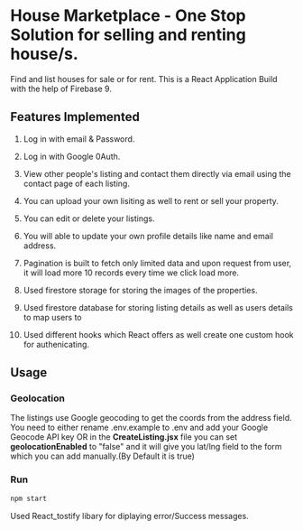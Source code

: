 # House Marketplace - One Stop Solution for selling and renting house/s.

Find and list houses for sale or for rent. This is a React Application Build with the help of Firebase 9.

## Features Implemented

1. Log in with email & Password.

2. Log in with Google 0Auth.

3. View other people's listing and contact them directly via email using the contact page of each listing.

4. You can upload your own lisiting as well to rent or sell your property.

5. You can edit or delete your listings.

6. You will able to update your own profile details like name and email address.

7. Pagination is built to fetch only limited data and upon request from user, it will load more 10 records every time we click load more.

8. Used firestore storage for storing the images of the properties.

9. Used firestore database for storing listing details as well as users details to map users to

10. Used different hooks which React offers as well create one custom hook for authenicating.

## Usage

### Geolocation

The listings use Google geocoding to get the coords from the address field. You need to either rename .env.example to .env and add your Google Geocode API key OR in the **CreateListing.jsx** file you can set **geolocationEnabled** to "false" and it will give you lat/lng field to the form which you can add manually.(By Default it is true)

### Run

```bash
npm start
```

Used React_tostify libary for diplaying error/Success messages.
